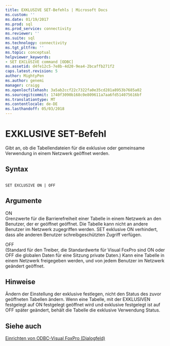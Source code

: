 ```yaml
---
title: EXKLUSIVE SET-Befehls | Microsoft Docs
ms.custom: ''
ms.date: 01/19/2017
ms.prod: sql
ms.prod_service: connectivity
ms.reviewer: ''
ms.suite: sql
ms.technology: connectivity
ms.tgt_pltfrm: ''
ms.topic: conceptual
helpviewer_keywords:
- SET EXCLUSIVE command [ODBC]
ms.assetid: d4fe12c5-7e8b-4d20-9ea4-2bcaffb271f2
caps.latest.revision: 5
author: MightyPen
ms.author: genemi
manager: craigg
ms.openlocfilehash: 3a5ab2ccf22c7322fa0e35cd281a8953b7685a02
ms.sourcegitcommit: 1740f3090b168c0e809611a7aa6fd514075616bf
ms.translationtype: MT
ms.contentlocale: de-DE
ms.lasthandoff: 05/03/2018
---
```

# <a name="set-exclusive-command"></a>EXKLUSIVE SET-Befehl
Gibt an, ob die Tabellendateien für die exklusive oder gemeinsame Verwendung in einem Netzwerk geöffnet werden.  
  
## <a name="syntax"></a>Syntax  
  
```  
  
SET EXCLUSIVE ON | OFF  
```  
  
## <a name="arguments"></a>Argumente  
 ON  
 Grenzwerte für die Barrierefreiheit einer Tabelle in einem Netzwerk an den Benutzer, der er geöffnet geöffnet. Die Tabelle kann nicht an andere Benutzer im Netzwerk zugegriffen werden. SET exklusive ON verhindert, dass alle anderen Benutzer schreibgeschützten Zugriff verfügen.  
  
 OFF  
 (Standard für den Treiber, die Standardwerte für Visual FoxPro sind ON oder OFF die globalen Daten für eine Sitzung private Daten.) Kann eine Tabelle in einem Netzwerk freigegeben werden, und von jedem Benutzer im Netzwerk geändert geöffnet.  
  
## <a name="remarks"></a>Hinweise  
 Ändern der Einstellung der exklusive festlegen, nicht den Status des zuvor geöffneten Tabellen ändern. Wenn eine Tabelle, mit der EXKLUSIVEN festgelegt auf ON festgelegt geöffnet wird und exklusive festgelegt ist auf OFF später geändert, behält die Tabelle die exklusive Verwendung Status.  
  
## <a name="see-also"></a>Siehe auch  
 [Einrichten von ODBC-Visual FoxPro (Dialogfeld)](../../odbc/microsoft/odbc-visual-foxpro-setup-dialog-box.md)
